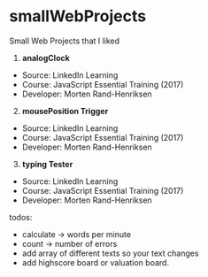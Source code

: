 # smallWebProjects
Small Web Projects that I liked

1. **analogClock**
* Source: LinkedIn Learning
* Course: JavaScript Essential Training (2017)
* Developer: Morten Rand-Henriksen

2. **mousePosition Trigger**
* Source: LinkedIn Learning
* Course: JavaScript Essential Training (2017)
* Developer: Morten Rand-Henriksen

3. **typing Tester**
* Source: LinkedIn Learning
* Course: JavaScript Essential Training (2017)
* Developer: Morten Rand-Henriksen

todos:
- calculate -> words per minute
- count -> number of errors
- add array of different texts so your text changes
- add highscore board or valuation board.
